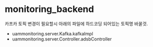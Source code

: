 # monitoring_backend
카프카 토픽 변경이 필요할시 아래의 파일에 하드코딩 되어있는 토픽명 바꿀것.
- uammonitoring.server.Kafka.kafkaImpl
- uammonitoring.server.Controller.adsbController
